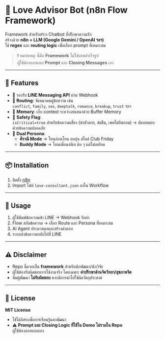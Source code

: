# 💌 Love Advisor Bot (n8n Flow Framework)

Framework สำหรับสร้าง Chatbot ที่ปรึกษาความรัก  
สร้างด้วย **n8n + LLM (Google Gemini / OpenAI ฯลฯ)**  
ใช้ **regex** และ **routing logic** เพื่อเลือก prompt ที่เหมาะสม  

> ❗ หมายเหตุ: นี่คือ **Framework** ไม่ใช่บอทสำเร็จรูป  
ผู้ใช้ต้องออกแบบ **Prompt** และ **Closing Messages** เอง

---

## 🎯 Features

- 📩 รองรับ **LINE Messaging API** ผ่าน Webhook
- 🔀 **Routing**: จัดหมวดหมู่ข้อความ เช่น  
  `conflict`, `family`, `sex`, `deeptalk`, `romance`, `breakup`, `trust` ฯลฯ
- 🧠 **Memory**: เก็บ context ระหว่างสนทนาด้วย Buffer Memory
- 🚨 **Safety Flag**:  
  `isCritical=true` สำหรับข้อความเสี่ยง (ฆ่าตัวตาย, ข่มขืน, เพศไม่ยินยอม) → ตัดบทตอบด้วยข้อความปลอดภัย
- 👥 **Dual Persona**:
  - **ศิราณี Mode** → โทนอ่อนโยน อบอุ่น สไตล์ Club Friday  
  - **Buddy Mode** → โทนเพื่อนสนิท ดิบ ๆ แต่ไม่เหยียด

---

## 📦 Installation

1. ติดตั้ง [n8n](https://n8n.io)  
2. Import ไฟล์ `love-consultant.json` ลงใน Workflow

---

## 📖 Usage

1. ผู้ใช้พิมพ์ข้อความเข้า LINE → Webhook รับค่า  
2. Flow สกัดข้อความ → เลือก Route และ Persona ที่เหมาะสม  
3. AI Agent ประมวลผลและสร้างคำตอบ  
4. ระบบส่งข้อความกลับไปที่ LINE

---

## ⚠️ Disclaimer

- Repo นี้แจกเป็น **framework** สำหรับนักพัฒนา/นักวิจัย  
- ผู้ใช้ต้องรับผิดชอบการใช้งานจริง โดยเฉพาะ **คำปรึกษาด้านจิตวิทยา/สุขภาพจิต**  
- ทีมผู้พัฒนา **ไม่รับผิดชอบ** หากมีการนำไปใช้ผิดวัตถุประสงค์

---

## 📝 License

**MIT License**  
- ใช้ได้อิสระเพื่อการเรียนรู้และพัฒนา  
- ⚠️ **Prompt และ Closing Logic ที่ใช้ใน Demo ไม่รวมใน Repo**  
ผู้ใช้ต้องออกแบบเอง
